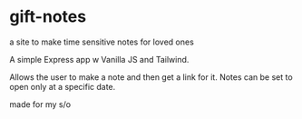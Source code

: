 # gift-notes
a site to make time sensitive notes for loved ones

A simple Express app w Vanilla JS and Tailwind. 

Allows the user to make a note and then get a link for it. Notes can be set to open only at a specific date.

made for my s/o
